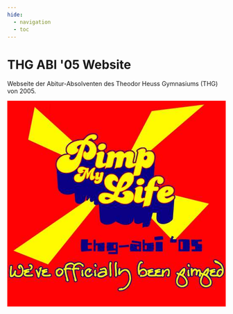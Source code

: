 ```yaml
---
hide:
  - navigation
  - toc
---
```


# THG ABI '05 Website

Webseite der Abitur-Absolventen des Theodor Heuss Gymnasiums (THG) von 2005.

![THG ABI '05 Logo](./assets/logo.jpg)